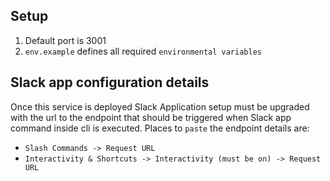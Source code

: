 ## Setup

1. Default port is 3001
2. `env.example` defines all required `environmental variables`

## Slack app configuration details

Once this service is deployed Slack Application setup must be upgraded with the url to the endpoint that should be triggered when Slack app command inside cli is executed. Places to `paste` the endpoint details are:

* `Slash Commands -> Request URL`
* `Interactivity & Shortcuts -> Interactivity (must be on) -> Request URL`
